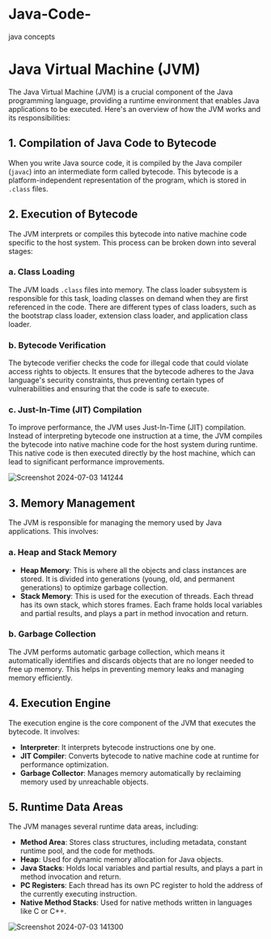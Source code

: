 # Java-Code-
java concepts

# Java Virtual Machine (JVM)

The Java Virtual Machine (JVM) is a crucial component of the Java programming language, providing a runtime environment that enables Java applications to be executed. Here's an overview of how the JVM works and its responsibilities:

## 1. Compilation of Java Code to Bytecode
When you write Java source code, it is compiled by the Java compiler (`javac`) into an intermediate form called bytecode. This bytecode is a platform-independent representation of the program, which is stored in `.class` files.

## 2. Execution of Bytecode
The JVM interprets or compiles this bytecode into native machine code specific to the host system. This process can be broken down into several stages:

### a. Class Loading
The JVM loads `.class` files into memory. The class loader subsystem is responsible for this task, loading classes on demand when they are first referenced in the code. There are different types of class loaders, such as the bootstrap class loader, extension class loader, and application class loader.

### b. Bytecode Verification
The bytecode verifier checks the code for illegal code that could violate access rights to objects. It ensures that the bytecode adheres to the Java language's security constraints, thus preventing certain types of vulnerabilities and ensuring that the code is safe to execute.

### c. Just-In-Time (JIT) Compilation
To improve performance, the JVM uses Just-In-Time (JIT) compilation. Instead of interpreting bytecode one instruction at a time, the JVM compiles the bytecode into native machine code for the host system during runtime. This native code is then executed directly by the host machine, which can lead to significant performance improvements.

![Screenshot 2024-07-03 141244](https://github.com/Maheen2024o/Java-Code-/assets/173685093/efae0b9b-a857-4ab5-858c-8593b514af15)

## 3. Memory Management
The JVM is responsible for managing the memory used by Java applications. This involves:

### a. Heap and Stack Memory
- **Heap Memory**: This is where all the objects and class instances are stored. It is divided into generations (young, old, and permanent generations) to optimize garbage collection.
- **Stack Memory**: This is used for the execution of threads. Each thread has its own stack, which stores frames. Each frame holds local variables and partial results, and plays a part in method invocation and return.

### b. Garbage Collection
The JVM performs automatic garbage collection, which means it automatically identifies and discards objects that are no longer needed to free up memory. This helps in preventing memory leaks and managing memory efficiently.

## 4. Execution Engine
The execution engine is the core component of the JVM that executes the bytecode. It involves:
- **Interpreter**: It interprets bytecode instructions one by one.
- **JIT Compiler**: Converts bytecode to native machine code at runtime for performance optimization.
- **Garbage Collector**: Manages memory automatically by reclaiming memory used by unreachable objects.

## 5. Runtime Data Areas

The JVM manages several runtime data areas, including:

- **Method Area**: Stores class structures, including metadata, constant runtime pool, and the code for methods.
- **Heap**: Used for dynamic memory allocation for Java objects.
- **Java Stacks**: Holds local variables and partial results, and plays a part in method invocation and return.
- **PC Registers**: Each thread has its own PC register to hold the address of the currently executing instruction.
- **Native Method Stacks**: Used for native methods written in languages like C or C++.

![Screenshot 2024-07-03 141300](https://github.com/Maheen2024o/Java-Code-/assets/173685093/d06c2871-3d0f-4414-afcd-412973b5a83a)

